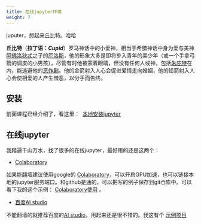 ```yaml
---
title: 在线jupyter环境
weight: 7
---
```


juputer，想起来丘比特。哈哈

**丘比特**（**拉丁语：_Cupid_**）罗马神话中的小爱神，相当于希腊神话中身为爱与美神<a href="https://baike.baidu.com/item/%E9%98%BF%E4%BD%9B%E6%B4%9B%E7%8B%84%E5%BF%92/3345" target="_blank" rel="noopener noreferrer" data-lemmaid="3345">阿佛洛狄忒</a>之子的<a href="https://baike.baidu.com/item/%E5%8E%84%E6%B4%9B%E6%96%AF" target="_blank" rel="noopener noreferrer">厄洛斯</a>，他的形象大多是即将步入青年的美少年（或一个手拿弓箭的调皮的小男孩），尽管有时他被蒙着眼睛，但没有任何人或神，包括<a href="https://baike.baidu.com/item/%E6%9C%B1%E5%BA%87%E7%89%B9/49047" target="_blank" rel="noopener noreferrer" data-lemmaid="49047">朱庇特</a>在内，能逃避他的<a href="https://baike.baidu.com/item/%E6%81%B6%E4%BD%9C%E5%89%A7" target="_blank" rel="noopener noreferrer">恶作剧</a>。他的金箭射入人心会促进爱情走向婚姻，他的铅箭射入人心会使相爱的人产生憎恶，以分手而告终。

## 安装

前面课程已经介绍了，看这里：  [本地安装jupyter][1]

## 在线jupyter

我踏遍千山万水，找了很多的在线jupyter，最好用的还是这两个：

* [Colaboratory][2]

如果能翻墙建议使用google的 [Colaboratory][2]，可以开启GPU加速，也可以链接本地的jupyter服务端口。和github是通的，可以把写的例子保存到git仓库中。可以看下我的这个示例： [Colaboratory使用][3] 。

* [百度AI studio][4]

不能翻墙的就推荐百度的[AI studio][4]，用起来还是很不错的。我这有个 [示例项目][5]



 [1]: https://www.f2e123.com/aistack/2725.html#toc-6
 [2]: https://colab.research.google.com/notebooks/welcome.ipynb?hl=zh-cn#scrollTo=9J7p406abzgl
 [3]: https://github.com/chalecao/ml-dl-tensorflow/blob/master/Colaboratory%E4%BD%BF%E7%94%A8.ipynb
 [4]: https://aistudio.baidu.com/#/projectoverview
 [5]: https://aistudio.baidu.com/#/projectDetail/33836
